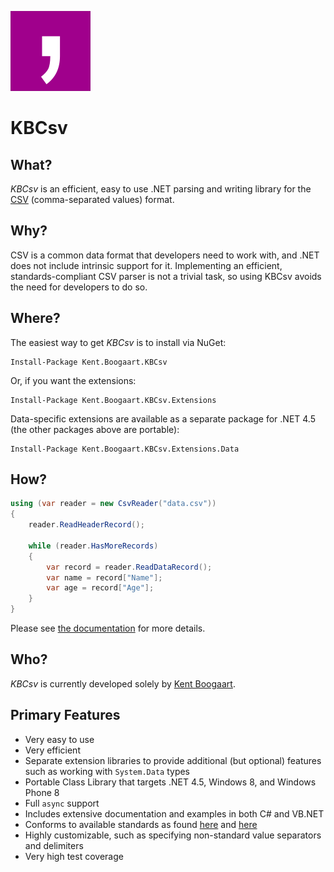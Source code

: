 ![Logo](Art/Logo150x150.png "Logo")

# KBCsv

## What?

*KBCsv* is an efficient, easy to use .NET parsing and writing library for the [CSV](http://en.wikipedia.org/wiki/Comma-separated_values) (comma-separated values) format.

## Why?

CSV is a common data format that developers need to work with, and .NET does not include intrinsic support for it. Implementing an efficient, standards-compliant CSV parser is not a trivial task, so using KBCsv avoids the need for developers to do so.

## Where?

The easiest way to get *KBCsv* is to install via NuGet:

```
Install-Package Kent.Boogaart.KBCsv
```

Or, if you want the extensions:

```
Install-Package Kent.Boogaart.KBCsv.Extensions
```

Data-specific extensions are available as a separate package for .NET 4.5 (the other packages above are portable):

```
Install-Package Kent.Boogaart.KBCsv.Extensions.Data
```

## How?

```C#
using (var reader = new CsvReader("data.csv"))
{
    reader.ReadHeaderRecord();

    while (reader.HasMoreRecords)
    {
        var record = reader.ReadDataRecord();
        var name = record["Name"];
        var age = record["Age"];
    }
}
```

Please see [the documentation](Doc/overview.md) for more details.

## Who?

*KBCsv* is currently developed solely by [Kent Boogaart](http://kent-boogaart.com/).

## Primary Features

* Very easy to use
* Very efficient
* Separate extension libraries to provide additional (but optional) features such as working with `System.Data` types
* Portable Class Library that targets .NET 4.5, Windows 8, and Windows Phone 8
* Full `async` support
* Includes extensive documentation and examples in both C# and VB.NET
* Conforms to available standards as found [here](http://www.ietf.org/rfc/rfc4180.txt) and [here](http://www.creativyst.com/Doc/Articles/CSV/CSV01.htm)
* Highly customizable, such as specifying non-standard value separators and delimiters
* Very high test coverage